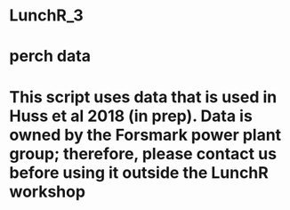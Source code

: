 # LunchR_3
# perch data
# This script uses data that is used in Huss et al 2018 (in prep). Data is owned by the Forsmark power plant group; therefore, please contact us before using it outside the LunchR workshop

